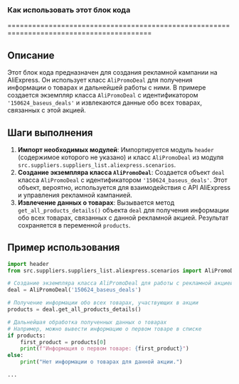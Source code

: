 ### Как использовать этот блок кода
=========================================================================================

Описание
-------------------------
Этот блок кода предназначен для создания рекламной кампании на AliExpress. Он использует класс `AliPromoDeal` для получения информации о товарах и дальнейшей работы с ними. В примере создается экземпляр класса `AliPromoDeal` с идентификатором `'150624_baseus_deals'` и извлекаются данные обо всех товарах, связанных с этой акцией.

Шаги выполнения
-------------------------
1. **Импорт необходимых модулей**: Импортируется модуль `header` (содержимое которого не указано) и класс `AliPromoDeal` из модуля `src.suppliers.suppliers_list.aliexpress.scenarios`.
2. **Создание экземпляра класса `AliPromoDeal`**: Создается объект `deal` класса `AliPromoDeal` с идентификатором `'150624_baseus_deals'`. Этот объект, вероятно, используется для взаимодействия с API AliExpress и управления рекламной кампанией.
3. **Извлечение данных о товарах**: Вызывается метод `get_all_products_details()` объекта `deal` для получения информации обо всех товарах, связанных с данной рекламной акцией. Результат сохраняется в переменной `products`.

Пример использования
-------------------------

```python
import header
from src.suppliers.suppliers_list.aliexpress.scenarios import AliPromoDeal

# Создание экземпляра класса AliPromoDeal для работы с рекламной акцией
deal = AliPromoDeal('150624_baseus_deals')

# Получение информации обо всех товарах, участвующих в акции
products = deal.get_all_products_details()

# Дальнейшая обработка полученных данных о товарах
# Например, можно вывести информацию о первом товаре в списке
if products:
    first_product = products[0]
    print(f"Информация о первом товаре: {first_product}")
else:
    print("Нет информации о товарах для данной акции.")

...
